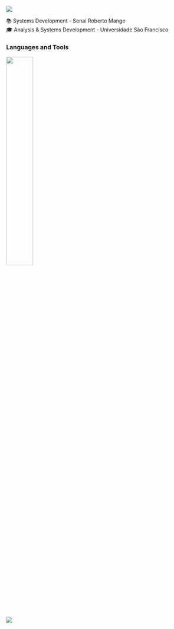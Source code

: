 <img src="https://steemitimages.com/DQmUbNdwwHqkEp2AfL9XQhTUkicHT4s8qGfqHeAvtBvGcAx/pretoevermelho.gif">

 📚 Systems Development - Senai Roberto Mange <br> 
 🎓 Analysis & Systems Development - Universidade São Francisco <br>

### Languages and Tools

<div align="left">
<p>
    <a>
        <img src="https://skillicons.dev/icons?i=py,java,html,css,github,figma" width="38%" height="38%"/>
    </a>
</p>
</div>
<br>     

<img src="https://steemitimages.com/DQmUbNdwwHqkEp2AfL9XQhTUkicHT4s8qGfqHeAvtBvGcAx/pretoevermelho.gif">

